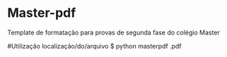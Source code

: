 # Master-pdf
Template de formatação para provas de segunda fase do colégio Master

#Utilização
localização/do/arquivo $ python masterpdf <arquivo>.pdf
